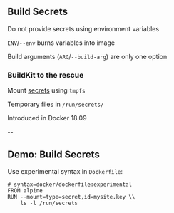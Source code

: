 ## Build Secrets

Do not provide secrets using environment variables

`ENV`/`--env` burns variables into image

Build arguments (`ARG`/`--build-arg`) are only one option

### BuildKit to the rescue

Mount [secrets](https://github.com/moby/buildkit/blob/master/frontend/dockerfile/docs/experimental.md#run---mounttypesecret) using `tmpfs`

Temporary files in `/run/secrets/`

Introduced in Docker 18.09

--

## Demo: Build Secrets

Use experimental syntax in `Dockerfile`:

```plaintext
# syntax=docker/dockerfile:experimental
FROM alpine
RUN --mount=type=secret,id=mysite.key \\
    ls -l /run/secrets
```

<!-- include: mount-1.command -->

